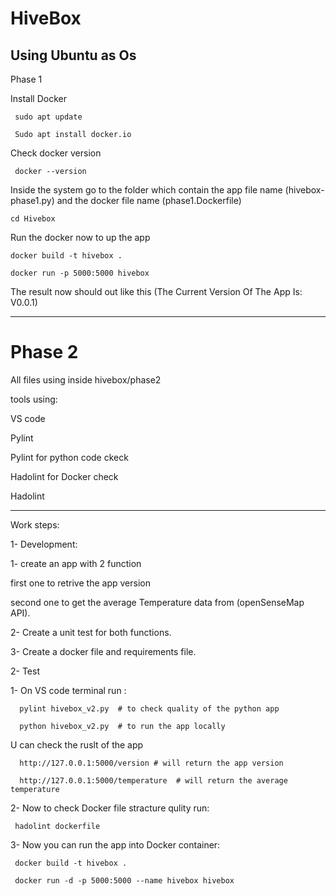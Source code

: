 # HiveBox
Using Ubuntu as Os 
----------------------------------------
Phase 1

   Install Docker 

     sudo apt update

     Sudo apt install docker.io

  Check docker version

     docker --version

 Inside the system go to the folder which contain the app file name (hivebox-phase1.py) and the docker file name (phase1.Dockerfile)

    cd Hivebox

 Run the docker now to up the app 

    docker build -t hivebox .

    docker run -p 5000:5000 hivebox
   
The result now should out like this (The Current Version Of The App Is: V0.0.1)

------------------------------------------------------------------------
# Phase 2

All files using inside hivebox/phase2

tools using:

VS code 

Pylint 

Pylint for python code ckeck

Hadolint for Docker check

Hadolint 

------------------------------------------------
Work steps:

1- Development:

 1- create an app with 2 function 

   first one to retrive the app version 

   second one to get the average Temperature data from (openSenseMap API).

 2- Create a unit test for both functions.

 3- Create a docker file and requirements file.

2- Test

1- On VS code terminal run :

      pylint hivebox_v2.py  # to check quality of the python app

      python hivebox_v2.py  # to run the app locally

U can check the ruslt of the app 

      http://127.0.0.1:5000/version # will return the app version
   
      http://127.0.0.1:5000/temperature  # will return the average temperature 

2- Now to check Docker file stracture qulity run:

     hadolint dockerfile

3- Now you can run the app into Docker container:

     docker build -t hivebox .

     docker run -d -p 5000:5000 --name hivebox hivebox
   





  



  
